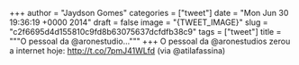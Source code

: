 
+++
author = "Jaydson Gomes"
categories = ["tweet"]
date = "Mon Jun 30 19:36:19 +0000 2014"
draft = false
image = "{TWEET_IMAGE}"
slug = "c2f6695d4d155810c9fd8b63075637dcfdfb38c9"
tags = ["tweet"]
title = """O pessoal da @aronestudio..."""
+++
O pessoal da @aronestudios zerou a internet hoje: http://t.co/7pmJ41WLfd (via @atilafassina)
